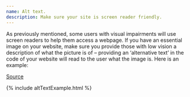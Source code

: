 ```yaml
---
name: Alt text.
description: Make sure your site is screen reader friendly.
---
```


As previously mentioned, some users with visual impairments will use screen readers to help them access a webpage. If you have an essential image on your website, make sure you provide those with low vision a description of what the picture is of – providing an ‘alternative text’ in the code of your website will read to the user what the image is. Here is an example: 

[Source](https://uxdesign.cc/designing-for-accessibility-is-not-that-hard-c04cc4779d94)

{% include altTextExample.html %}